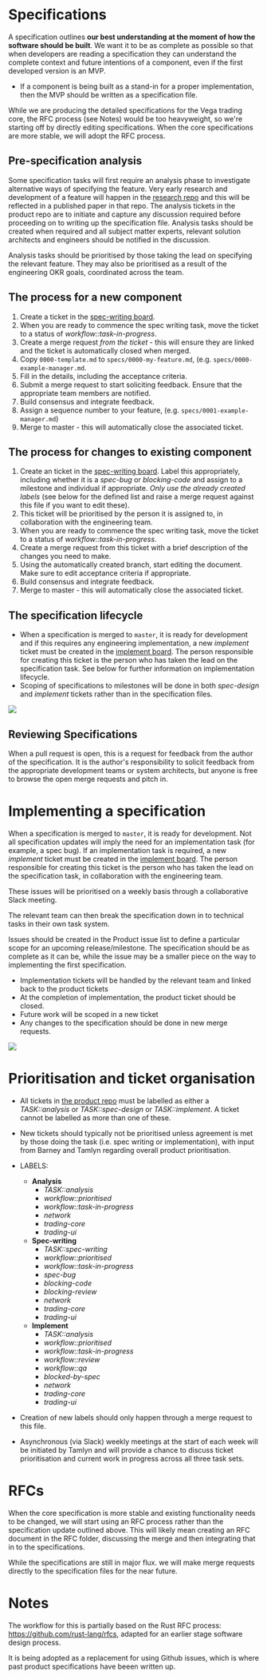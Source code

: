 # Specifications
A specification outlines **our best understanding at the moment of how the software should be built**. We want it to be as complete as possible so that when developers are reading a specification they can understand the complete context and future intentions of a component, even if the first developed version is an MVP.

- If a component is being built as a stand-in for a proper implementation, then the MVP should be written as a specification file.

While we are producing the detailed specifications for the Vega trading core, the RFC process (see Notes) would be too heavyweight, so we're starting off by directly editing specifications. When the core specifications are more stable, we will adopt the RFC process.

## Pre-specification analysis
Some specification tasks will first require an analysis phase to investigate alternative ways of specifying the feature. Very early research and development of a feature will happen in the [research repo](https://github.com/vegaprotocol/research) and this will be reflected in a published paper in that repo.  The analysis  tickets in the product repo are to initiate and capture any discussion required before proceeding on to writing up the specification file. Analysis tasks should be created when required and all subject matter experts, relevant solution architects and engineers should be notified in the discussion.

Analysis tasks should be prioritised by those taking the lead on specifying the relevant feature. They may also be prioritised as a result of the engineering OKR goals, coordinated across the team.

## The process for a new component
1. Create a ticket in the [spec-writing board](https://github.com/orgs/vegaprotocol/projects/78).
1. When you are ready to commence the spec writing task, move the ticket to a status of _workflow::task-in-progress_.
1. Create a merge request *from the ticket* - this will ensure they are linked and the ticket is automatically closed when merged.
1. Copy `0000-template.md` to `specs/0000-my-feature.md`, (e.g. `specs/0000-example-manager.md`.
1. Fill in the details, including the acceptance criteria.
1. Submit a merge request to start soliciting feedback. Ensure that the appropriate team members are notified.
1. Build consensus and integrate feedback.
1. Assign a sequence number to your feature, (e.g. `specs/0001-example-manager.md`)
1. Merge to master - this will automatically close the associated ticket.

## The process for changes to existing component
1. Create an ticket in the [spec-writing board](https://github.com/orgs/vegaprotocol/projects/78). Label this appropriately, including whether it is a _spec-bug_ or _blocking-code_ and assign to a milestone and individual if appropriate. *Only use the already created labels* (see below for the defined list and raise a merge request against this file if you want to edit these).
1. This ticket will be prioritised by the person it is assigned to, in collaboration with the engineering team.
1. When you are ready to commence the spec writing task, move the ticket to a status of _workflow::task-in-progress_.
1. Create a merge request from this ticket with a brief description of the changes you need to make.
1. Using the automatically created branch, start editing the document. Make sure to edit acceptance criteria if appropriate.
1. Build consensus and integrate feedback.
1. Merge to master - this will automatically close the associated ticket.

## The specification lifecycle
- When a specification is merged to `master`, it is ready for development and if this requires any engineering implementation, a new _implement_ ticket must be created in the [implement board](https://github.com/orgs/vegaprotocol/projects/42). The person responsible for creating this ticket is the person who has taken the lead on the specification task. See below for further information on implementation lifecycle.
- Scoping of specifications to milestones will be done in both _spec-design_ and _implement_ tickets rather than in the specification files.

[![](https://mermaid.ink/img/eyJjb2RlIjoic2VxdWVuY2VEaWFncmFtXG4gICAgbG9vcCBEZXNpZ25cbiAgICAgICAgU3BlY2lmaWNhdGlvbiB0YXNrLT4-TWVyZ2UgcmVxdWVzdDogV3JpdGUgc3BlY2lmaWNhdGlvblxuTWVyZ2UgcmVxdWVzdC0-PlNwZWNpZmljYXRpb24gdGFzazogSW50ZWdyYXRlIGZlZWRiYWNrICAgIFxuICAgIGVuZFxuTWVyZ2UgcmVxdWVzdC0-PkltcGxlbWVudGF0aW9uIHRhc2s6IFNjb3BlIG5leHQgcmVsZWFzZVxuICAgICAgICBNZXJnZSByZXF1ZXN0IC0tPj5NZXJnZSByZXF1ZXN0OiBDbG9zZSB0aWNrZXRcbiAgICAgICAgSW1wbGVtZW50YXRpb24gdGFzayAtLT4-SW1wbGVtZW50YXRpb24gdGFzazogTmV3IHRpY2tldCAiLCJtZXJtYWlkIjp7fSwidXBkYXRlRWRpdG9yIjpmYWxzZX0)](https://mermaid-js.github.io/mermaid-live-editor/#/edit/eyJjb2RlIjoic2VxdWVuY2VEaWFncmFtXG4gICAgbG9vcCBEZXNpZ25cbiAgICAgICAgU3BlY2lmaWNhdGlvbiB0YXNrLT4-TWVyZ2UgcmVxdWVzdDogV3JpdGUgc3BlY2lmaWNhdGlvblxuTWVyZ2UgcmVxdWVzdC0-PlNwZWNpZmljYXRpb24gdGFzazogSW50ZWdyYXRlIGZlZWRiYWNrICAgIFxuICAgIGVuZFxuTWVyZ2UgcmVxdWVzdC0-PkltcGxlbWVudGF0aW9uIHRhc2s6IFNjb3BlIG5leHQgcmVsZWFzZVxuICAgICAgICBNZXJnZSByZXF1ZXN0IC0tPj5NZXJnZSByZXF1ZXN0OiBDbG9zZSB0aWNrZXRcbiAgICAgICAgSW1wbGVtZW50YXRpb24gdGFzayAtLT4-SW1wbGVtZW50YXRpb24gdGFzazogTmV3IHRpY2tldCAiLCJtZXJtYWlkIjp7fSwidXBkYXRlRWRpdG9yIjpmYWxzZX0)

## Reviewing Specifications
When a pull request is open, this is a request for feedback from the author of the specification. It is the author's responsibility to solicit feedback from the appropriate development teams or system architects, but anyone is free to browse the open merge requests and pitch in.

# Implementing a specification
When a specification is merged to `master`, it is ready for development. Not all specification updates will imply the need for an implementation task (for example, a spec bug). If an implementation task is required, a new _implement_ ticket must be created in the [implement board](https://github.com/orgs/vegaprotocol/projects/42). The person responsible for creating this ticket is the person who has taken the lead on the specification task, in collaboration with the engineering team.

These issues will be prioritised on a weekly basis through a collaborative Slack meeting.

The relevant team can then break the specification down in to technical tasks in their own task system.

Issues should be created in the Product issue list to define a particular scope for an upcoming release/milestone. The specification should be as complete as it can be, while the issue may be a smaller piece on the way to implementing the first specification.

- Implementation tickets will be handled by the relevant team and linked back to the product tickets
- At the completion of implementation, the product ticket should be closed.
- Future work will be scoped in a new ticket
- Any changes to the specification should be done in new merge requests.

[![](https://mermaid.ink/img/eyJjb2RlIjoic2VxdWVuY2VEaWFncmFtXG5cbkltcGxlbWVudCB0YXNrLT4-RGV2ZWxvcG1lbnQ6IEVuZ2luZWVycyBsaW5rIHRvIHRoZWlyIG93biB0aWNrZXRzXG5EZXZlbG9wbWVudC0tPj5EZXZlbG9wbWVudDogIEVuZ2luZWVycyBjcmVhdGUgb3duIHRpY2tldHNcbkltcGxlbWVudCB0YXNrLT4-RGV2ZWxvcG1lbnQ6IFJldmlldyBhY2NlcHRhbmNlIGNyaXRlcmlhIGFnYWluc3QgdGVzdHNcbkltcGxlbWVudCB0YXNrLT4-RGV2ZWxvcG1lbnQ6IFFBXG5JbXBsZW1lbnQgdGFzay0-PkRldmVsb3BtZW50OiBSZWxlYXNlIiwibWVybWFpZCI6e30sInVwZGF0ZUVkaXRvciI6ZmFsc2V9)](https://mermaid-js.github.io/mermaid-live-editor/#/edit/eyJjb2RlIjoic2VxdWVuY2VEaWFncmFtXG5cbkltcGxlbWVudCB0YXNrLT4-RGV2ZWxvcG1lbnQ6IEVuZ2luZWVycyBsaW5rIHRvIHRoZWlyIG93biB0aWNrZXRzXG5EZXZlbG9wbWVudC0tPj5EZXZlbG9wbWVudDogIEVuZ2luZWVycyBjcmVhdGUgb3duIHRpY2tldHNcbkltcGxlbWVudCB0YXNrLT4-RGV2ZWxvcG1lbnQ6IFJldmlldyBhY2NlcHRhbmNlIGNyaXRlcmlhIGFnYWluc3QgdGVzdHNcbkltcGxlbWVudCB0YXNrLT4-RGV2ZWxvcG1lbnQ6IFFBXG5JbXBsZW1lbnQgdGFzay0-PkRldmVsb3BtZW50OiBSZWxlYXNlIiwibWVybWFpZCI6e30sInVwZGF0ZUVkaXRvciI6ZmFsc2V9)

# Prioritisation and ticket organisation

* All tickets in [the product repo](https://github.com/vegaprotocol/specs-internal/issues) must  be labelled as either a _TASK::analysis_ or _TASK::spec-design_ or _TASK::implement_. A ticket cannot be labelled as more than one of these.
* New tickets should typically not be prioritised unless agreement is met by those doing the task (i.e. spec writing or implementation), with input from Barney and Tamlyn regarding overall product prioritisation.
* LABELS:
    * **Analysis**
        * _TASK::analysis_
        * _workflow::prioritised_
        * _workflow::task-in-progress_
        * _network_
        * _trading-core_
        * _trading-ui_
    * **Spec-writing**
        * _TASK::spec-writing_
        * _workflow::prioritised_
        * _workflow::task-in-progress_
        * _spec-bug_
        * _blocking-code_
        * _blocking-review_
        * _network_
        * _trading-core_
        * _trading-ui_
    * **Implement**
        * _TASK::analysis_
        * _workflow::prioritised_
        * _workflow::task-in-progress_
        * _workflow::review_
        * _workflow::qa_
        * _blocked-by-spec_
        * _network_
        * _trading-core_
        * _trading-ui_

* Creation of new labels should only happen through a merge request to this file.
* Asynchronous (via Slack) weekly meetings at the start of each week will be initiated by Tamlyn and will provide a chance to discuss ticket prioritisation and current work in progress across all three task sets.

# RFCs
When the core specification is more stable and existing functionality needs to be changed, we will start using an RFC process rather than the specification update outlined above. This will likely mean creating an RFC document in the RFC folder, discussing the merge and then integrating that in to the specifications.

While the specifications are still in major flux. we will make merge requests directly to the specification files for the near future.

# Notes
The workflow for this is partially based on the Rust RFC process: https://github.com/rust-lang/rfcs, adapted for an earlier stage software design process.

It is being adopted as a replacement for using Github issues, which is where past product specifications have beeen written up.
